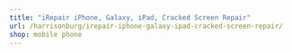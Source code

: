 ```yaml
---
title: "iRepair iPhone, Galaxy, iPad, Cracked Screen Repair"
url: /harrisonburg/irepair-iphone-galaxy-ipad-cracked-screen-repair/
shop: mobile phone
---
```

